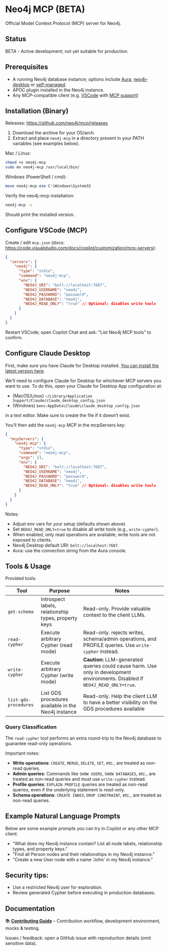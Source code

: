 # Neo4j MCP (BETA)

Official Model Context Protocol (MCP) server for Neo4j.

## Status

BETA - Active development; not yet suitable for production.

## Prerequisites

- A running Neo4j database instance; options include [Aura](https://neo4j.com/product/auradb/), [neo4j–desktop](https://neo4j.com/download/) or [self-managed](https://neo4j.com/deployment-center/#gdb-tab).
- APOC plugin installed in the Neo4j instance.
- Any MCP-compatible client (e.g. [VSCode](https://code.visualstudio.com/) with [MCP support](https://code.visualstudio.com/docs/copilot/customization/mcp-servers))

## Installation (Binary)

Releases: https://github.com/neo4j/mcp/releases

1. Download the archive for your OS/arch.
2. Extract and place `neo4j-mcp` in a directory present in your PATH variables (see examples below).

Mac / Linux:

```bash
chmod +x neo4j-mcp
sudo mv neo4j-mcp /usr/local/bin/
```

Windows (PowerShell / cmd):

```powershell
move neo4j-mcp.exe C:\Windows\System32
```

Verify the neo4j-mcp installation:

```bash
neo4j-mcp -v
```

Should print the installed version.

## Configure VSCode (MCP)

Create / edit `mcp.json` (docs: https://code.visualstudio.com/docs/copilot/customization/mcp-servers):

```json
{
  "servers": {
    "neo4j": {
      "type": "stdio",
      "command": "neo4j-mcp",
      "env": {
        "NEO4J_URI": "bolt://localhost:7687",
        "NEO4J_USERNAME": "neo4j",
        "NEO4J_PASSWORD": "password",
        "NEO4J_DATABASE": "neo4j",
        "NEO4J_READ_ONLY": "true" // Optional: disables write tools
      }
    }
  }
}
```

Restart VSCode; open Copilot Chat and ask: "List Neo4j MCP tools" to confirm.

## Configure Claude Desktop

First, make sure you have Claude for Desktop installed. [You can install the latest version here](https://claude.ai/download).

We’ll need to configure Claude for Desktop for whichever MCP servers you want to use. To do this, open your Claude for Desktop App configuration at:

- (MacOS/Linux) `~/Library/Application Support/Claude/claude_desktop_config.json`
- (Windows) `$env:AppData\Claude\claude_desktop_config.json`

in a text editor. Make sure to create the file if it doesn’t exist.

You’ll then add the `neo4j-mcp` MCP in the mcpServers key:

```json
{
  "mcpServers": {
    "neo4j-mcp": {
      "type": "stdio",
      "command": "neo4j-mcp",
      "args": [],
      "env": {
        "NEO4J_URI": "bolt://localhost:7687",
        "NEO4J_USERNAME": "neo4j",
        "NEO4J_PASSWORD": "password",
        "NEO4J_DATABASE": "neo4j",
        "NEO4J_READ_ONLY": "true" // Optional: disables write tools
      }
    }
  }
}
```

Notes:

- Adjust env vars for your setup (defaults shown above).
- Set `NEO4J_READ_ONLY=true` to disable all write tools (e.g., `write-cypher`).
- When enabled, only read operations are available; write tools are not exposed to clients.
- Neo4j Desktop default URI: `bolt://localhost:7687`.
- Aura: use the connection string from the Aura console.

## Tools & Usage

Provided tools:

| Tool                  | Purpose                                              | Notes                                                                                                                          |
| --------------------- | ---------------------------------------------------- | ------------------------------------------------------------------------------------------------------------------------------ |
| `get-schema`          | Introspect labels, relationship types, property keys | Read-only. Provide valuable context to the client LLMs.                                                                        |
| `read-cypher`         | Execute arbitrary Cypher (read mode)                 | Read-only. rejects writes, schema/admin operations, and PROFILE queries. Use `write-cypher` instead.                           |
| `write-cypher`        | Execute arbitrary Cypher (write mode)                | **Caution:** LLM-generated queries could cause harm. Use only in development environments. Disabled if `NEO4J_READ_ONLY=true`. |
| `list-gds-procedures` | List GDS procedures available in the Neo4j instance  | Read-only. Help the client LLM to have a better visibility on the GDS procedures available                                     |

### Query Classification

The `read-cypher` tool performs an extra round-trip to the Neo4j database to guarantee read-only operations.

Important notes:

- **Write operations**: `CREATE`, `MERGE`, `DELETE`, `SET`, etc., are treated as non-read queries.
- **Admin queries**: Commands like `SHOW USERS`, `SHOW DATABASES`, etc., are treated as non-read queries and must use `write-cypher` instead.
- **Profile queries**: `EXPLAIN PROFILE` queries are treated as non-read queries, even if the underlying statement is read-only.
- **Schema operations**: `CREATE INDEX`, `DROP CONSTRAINT`, etc., are treated as non-read queries.

## Example Natural Language Prompts

Below are some example prompts you can try in Copilot or any other MCP client:

- "What does my Neo4j instance contain? List all node labels, relationship types, and property keys."
- "Find all Person nodes and their relationships in my Neo4j instance."
- "Create a new User node with a name 'John' in my Neo4j instance."

## Security tips:

- Use a restricted Neo4j user for exploration.
- Review generated Cypher before executing in production databases.

## Documentation

📚 **[Contributing Guide](CONTRIBUTING.md)** – Contribution workflow, development environment, mocks & testing.

Issues / feedback: open a GitHub issue with reproduction details (omit sensitive data).
